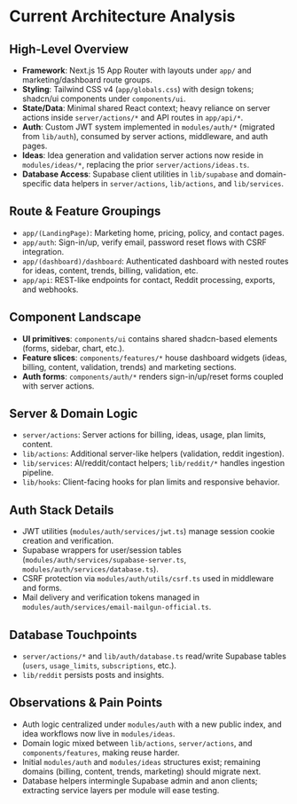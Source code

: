 # Current Architecture Analysis

## High-Level Overview
- **Framework**: Next.js 15 App Router with layouts under `app/` and marketing/dashboard route groups.
- **Styling**: Tailwind CSS v4 (`app/globals.css`) with design tokens; shadcn/ui components under `components/ui`.
- **State/Data**: Minimal shared React context; heavy reliance on server actions inside `server/actions/*` and API routes in `app/api/*`.
- **Auth**: Custom JWT system implemented in `modules/auth/*` (migrated from `lib/auth`), consumed by server actions, middleware, and auth pages.
- **Ideas**: Idea generation and validation server actions now reside in `modules/ideas/*`, replacing the prior `server/actions/ideas.ts`.
- **Database Access**: Supabase client utilities in `lib/supabase` and domain-specific data helpers in `server/actions`, `lib/actions`, and `lib/services`.

## Route & Feature Groupings
- `app/(LandingPage)`: Marketing home, pricing, policy, and contact pages.
- `app/auth`: Sign-in/up, verify email, password reset flows with CSRF integration.
- `app/(dashboard)/dashboard`: Authenticated dashboard with nested routes for ideas, content, trends, billing, validation, etc.
- `app/api`: REST-like endpoints for contact, Reddit processing, exports, and webhooks.

## Component Landscape
- **UI primitives**: `components/ui` contains shared shadcn-based elements (forms, sidebar, chart, etc.).
- **Feature slices**: `components/features/*` house dashboard widgets (ideas, billing, content, validation, trends) and marketing sections.
- **Auth forms**: `components/auth/*` renders sign-in/up/reset forms coupled with server actions.

## Server & Domain Logic
- `server/actions`: Server actions for billing, ideas, usage, plan limits, content.
- `lib/actions`: Additional server-like helpers (validation, reddit ingestion).
- `lib/services`: AI/reddit/contact helpers; `lib/reddit/*` handles ingestion pipeline.
- `lib/hooks`: Client-facing hooks for plan limits and responsive behavior.

## Auth Stack Details
- JWT utilities (`modules/auth/services/jwt.ts`) manage session cookie creation and verification.
- Supabase wrappers for user/session tables (`modules/auth/services/supabase-server.ts`, `modules/auth/services/database.ts`).
- CSRF protection via `modules/auth/utils/csrf.ts` used in middleware and forms.
- Mail delivery and verification tokens managed in `modules/auth/services/email-mailgun-official.ts`.

## Database Touchpoints
- `server/actions/*` and `lib/auth/database.ts` read/write Supabase tables (`users`, `usage_limits`, `subscriptions`, etc.).
- `lib/reddit` persists posts and insights.

## Observations & Pain Points
- Auth logic centralized under `modules/auth` with a new public index, and idea workflows now live in `modules/ideas`.
- Domain logic mixed between `lib/actions`, `server/actions`, and `components/features`, making reuse harder.
- Initial `modules/auth` and `modules/ideas` structures exist; remaining domains (billing, content, trends, marketing) should migrate next.
- Database helpers intermingle Supabase admin and anon clients; extracting service layers per module will ease testing.
